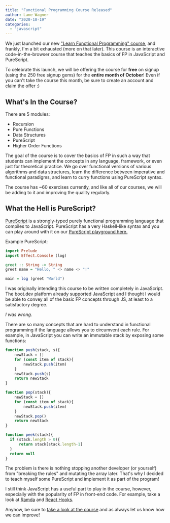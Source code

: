 ```yaml
---
title: "Functional Programming Course Released"
author: Lane Wagner
date: "2020-10-19"
categories: 
  - "javascript"
---
```


We just launched our new ["Learn Functional Programming" course](https://boot.dev/courses/learn-functional-programming), and frankly, I'm a bit exhausted (more on that later). This course is an interactive code-in-the-browser course that teaches the basics of FP in JavaScript and PureScript.

To celebrate this launch, we will be offering the course for **free** on signup (using the 250 free signup gems) for the **entire month of October**! Even if you can't take the course this month, be sure to create an account and claim the offer :)

## What's In the Course?

There are 5 modules:

- Recursion
- Pure Functions
- Data Structures
- PureScript
- Higher Order Functions

The goal of the course is to cover the basics of FP in such a way that students can implement the concepts in any language, framework, or even just for theoretical practice. We go over functional versions of various algorithms and data structures, learn the difference between imperative and functional paradigms, and learn to curry functions using PureScript syntax.

The course has ~60 exercises currently, and like all of our courses, we will be adding to it and improving the quality regularly.

## What the Hell is PureScript?

[PureScript](https://www.purescript.org/) is a strongly-typed purely functional programming language that compiles to JavaScript. PureScript has a very Haskell-like syntax and you can play around with it on our [PureScript playground here.](https://boot.dev/playground/purescript)

Example PureScript:

```purs
import Prelude
import Effect.Console (log)

greet :: String -> String
greet name = "Hello, " <> name <> "!"

main = log (greet "World")
```

I was originally intending this course to be written completely in JavaScript. The boot.dev platform already supported JavaScript and I thought I would be able to convey all of the basic FP concepts through JS, at least to a satisfactory degree.

_I was wrong._

There are so many concepts that are hard to understand in functional programming if the language allows you to circumvent each rule. For example, in JavaScript you can write an immutable stack by exposing some functions:

```js
function push(stack, s){
    newStack = []
    for (const item of stack){
        newStack.push(item)
    }
    newStack.push(s)
    return newStack
}

function pop(stack){
    newStack = []
    for (const item of stack){
        newStack.push(item)
    }
    newStack.pop()
    return newStack
}

function peek(stack){
  if (stack.length > 0){
      return stack[stack.length-1]
  }
  return null
}
```

The problem is there is nothing stopping another developer (or yourself) from "breaking the rules" and mutating the array later. That's why I decided to teach myself some PureScript and implement it as part of the program!

I still think JavaScript has a useful part to play in the course, however, especially with the popularity of FP in front-end code. For example, take a look at [Ramda](https://ramdajs.com/) and [React Hooks](https://reactjs.org/docs/hooks-intro.html).

Anyhow, be sure to [take a look at the course](https://boot.dev/) and as always let us know how we can improve!
